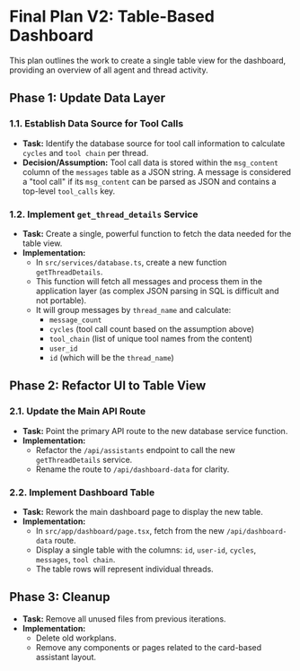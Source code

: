 # Final Plan V2: Table-Based Dashboard

This plan outlines the work to create a single table view for the dashboard, providing an overview of all agent and thread activity.

## Phase 1: Update Data Layer

### 1.1. Establish Data Source for Tool Calls
-   **Task:** Identify the database source for tool call information to calculate `cycles` and `tool chain` per thread.
-   **Decision/Assumption:** Tool call data is stored within the `msg_content` column of the `messages` table as a JSON string. A message is considered a "tool call" if its `msg_content` can be parsed as JSON and contains a top-level `tool_calls` key.

### 1.2. Implement `get_thread_details` Service
-   **Task:** Create a single, powerful function to fetch the data needed for the table view.
-   **Implementation:**
    -   In `src/services/database.ts`, create a new function `getThreadDetails`.
    -   This function will fetch all messages and process them in the application layer (as complex JSON parsing in SQL is difficult and not portable).
    -   It will group messages by `thread_name` and calculate:
        -   `message_count`
        -   `cycles` (tool call count based on the assumption above)
        -   `tool_chain` (list of unique tool names from the content)
        -   `user_id`
        -   `id` (which will be the `thread_name`)

## Phase 2: Refactor UI to Table View

### 2.1. Update the Main API Route
-   **Task:** Point the primary API route to the new database service function.
-   **Implementation:**
    -   Refactor the `/api/assistants` endpoint to call the new `getThreadDetails` service.
    -   Rename the route to `/api/dashboard-data` for clarity.

### 2.2. Implement Dashboard Table
-   **Task:** Rework the main dashboard page to display the new table.
-   **Implementation:**
    -   In `src/app/dashboard/page.tsx`, fetch from the new `/api/dashboard-data` route.
    -   Display a single table with the columns: `id`, `user-id`, `cycles`, `messages`, `tool chain`.
    -   The table rows will represent individual threads.

## Phase 3: Cleanup
-   **Task:** Remove all unused files from previous iterations.
-   **Implementation:**
    -   Delete old workplans.
    -   Remove any components or pages related to the card-based assistant layout. 